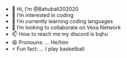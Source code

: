 - 👋 Hi, I’m @Bahubali202020
- 👀 I’m interested in coding
- 🌱 I’m currently learning coding languages
- 💞️ I’m looking to collaborate on Vexa Network
- 📫 How to reach me my discord is bqhu
- 😄 Pronouns: ... He/him
- ⚡ Fun fact: ... I play basketball

<!---
Bahubali202020/Bahubali202020 is a ✨ special ✨ repository because its `README.md` (this file) appears on your GitHub profile.
You can click the Preview link to take a look at your changes.
--->

